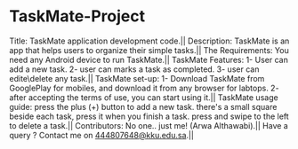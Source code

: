 # TaskMate-Project
Title: TaskMate application development code.|| 
Description: TaskMate is an app that helps users to organize their simple tasks.||
The Requirements: You need any Android device to run TaskMate.||
TaskMate Features: 1- User can add a new task. 2- user can marks a task as completed. 3- user can edite\delete any task.||
TaskMate set-up: 1- Download TaskMate from GooglePlay for mobiles, and download it from any browser for labtops. 2- after accepting the terms of use, you can start using it.||
TaskMate usage guide: press the plus (+) button to add a new task. there's a small square beside each task, press it when you finish a task. press and swipe to the left to delete a task.||
Contributors: No one.. just me! (Arwa Althawabi).||
Have a query ? Contact me on 444807648@kku.edu.sa.||
